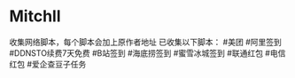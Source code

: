 # Mitchll
收集网络脚本，每个脚本会加上原作者地址
已收集以下脚本：
#美团
#阿里签到
#DDNSTO续费7天免费
#B站签到
#海底捞签到
#蜜雪冰城签到
#联通红包
#电信红包
#爱企查豆子任务
